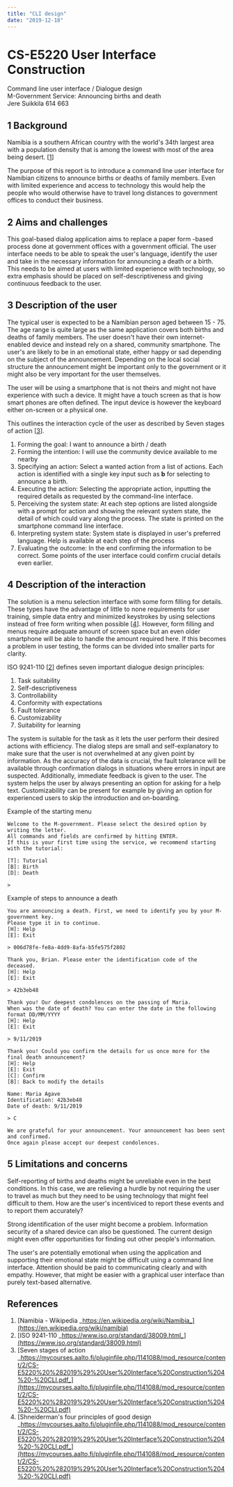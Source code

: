 ```yaml
---
title: "CLI design"
date: "2019-12-18"
---
```


# CS-E5220 User Interface Construction

Command line user interface / Dialogue design  
M-Government Service: Announcing births and death  
Jere Suikkila 614 663

## 1 Background

Namibia is a southern African country with the world's 34th largest area with a population density that is among the lowest with most of the area being desert. [[1]]

The purpose of this report is to introduce a command line user interface for Namibian citizens to announce births or deaths of family members. Even with limited experience and access to technology this would help the people who would otherwise have to travel long distances to government offices to conduct their business.

## 2 Aims and challenges

This goal-based dialog application aims to replace a paper form -based process done at government offices with a government official. The user interface needs to be able to speak the user's language, identify the user and take in the necessary information for announcing a death or a birth. This needs to be aimed at users with limited experience with technology, so extra emphasis should be placed on self-descriptiveness and giving continuous feedback to the user.

## 3 Description of the user

The typical user is expected to be a Namibian person aged between 15 - 75. The age range is quite large as the same application covers both births and deaths of family members. The user doesn't have their own internet-enabled device and instead rely on a shared, community smartphone. The user's are likely to be in an emotional state, either happy or sad depending on the subject of the announcement. Depending on the local social structure the announcement might be important only to the government or it might also be very important for the user themselves.

The user will be using a smartphone that is not theirs and might not have experience with such a device. It might have a touch screen as that is how smart phones are often defined. The input device is however the keyboard either on-screen or a physical one.

This outlines the interaction cycle of the user as described by Seven stages of action [[3]].

1. Forming the goal: I want to announce a birth / death
2. Forming the intention: I will use the community device available to me nearby
3. Specifying an action: Select a wanted action from a list of actions. Each action is identified with a single key input such as **b** for selecting to announce a birth.
4. Executing the action: Selecting the appropriate action, inputting the required details as requested by the command-line interface.
5. Perceiving the system state: At each step options are listed alongside with a prompt for action and showing the relevant system state, the detail of which could vary along the process. The state is printed on the smartphone command line interface.
6. Interpreting system state: System state is displayed in user's preferred language. Help is available at each step of the process
7. Evaluating the outcome: In the end confirming the information to be correct. Some points of the user interface could confirm crucial details even earlier.

## 4 Description of the interaction

The solution is a menu selection interface with some form filling for details. These types have the advantage of little to none requirements for user training, simple data entry and minimized keystrokes by using selections instead of free form writing when possible [[4]]. However, form filling and menus require adequate amount of screen space but an even older smartphone will be able to handle the amount required here. If this becomes a problem in user testing, the forms can be divided into smaller parts for clarity.

ISO 9241-110 [[2]] defines seven important dialogue design principles:

1. Task suitability
2. Self-descriptiveness
3. Controllability
4. Conformity with expectations
5. Fault tolerance
6. Customizability
7. Suitability for learning

The system is suitable for the task as it lets the user perform their desired actions with efficiency. The dialog steps are small and self-explanatory to make sure that the user is not overwhelmed at any given point by information. As the accuracy of the data is crucial, the fault tolerance will be available through confirmation dialogs in situations where errors in input are suspected. Additionally, immediate feedback is given to the user. The system helps the user by always presenting an option for asking for a help text. Customizability can be present for example by giving an option for experienced users to skip the introduction and on-boarding.

Example of the starting menu

```
Welcome to the M-government. Please select the desired option by writing the letter.
All commands and fields are confirmed by hitting ENTER.
If this is your first time using the service, we recommend starting with the tutorial:

[T]: Tutorial
[B]: Birth
[D]: Death

>
```

Example of steps to announce a death

```
You are announcing a death. First, we need to identify you by your M-government key.
Please type it in to continue.
[H]: Help
[E]: Exit

> 006d78fe-fe8a-4dd9-8afa-b5fe575f2802

Thank you, Brian. Please enter the identification code of the deceased.
[H]: Help
[E]: Exit

> 42b3eb48

Thank you! Our deepest condolences on the passing of Maria.
When was the date of death? You can enter the date in the following format DD/MM/YYYY
[H]: Help
[E]: Exit

> 9/11/2019

Thank you! Could you confirm the details for us once more for the final death announcement?
[H]: Help
[E]: Exit
[C]: Confirm
[B]: Back to modify the details

Name: Maria Agave
Identification: 42b3eb48
Date of death: 9/11/2019

> C

We are grateful for your announcement. Your announcement has been sent and confirmed.
Once again please accept our deepest condolences.
```

## 5 Limitations and concerns

Self-reporting of births and deaths might be unreliable even in the best conditions. In this case, we are relieving a hurdle by not requiring the user to travel as much but they need to be using technology that might feel difficult to them. How are the user's incentiviced to report these events and to report them accurately?

Strong identification of the user might become a problem. Information security of a shared device can also be questioned. The current design might even offer opportunities for finding out other people's information.

The user's are potentially emotional when using the application and supporting their emotional state might be difficult using a command line interface. Attention should be paid to communicating clearly and with empathy. However, that might be easier with a graphical user interface than purely text-based alternative.

## References

1. [Namibia - Wikipedia _https://en.wikipedia.org/wiki/Namibia_](https://en.wikipedia.org/wiki/namibia)
2. [ISO 9241-110 _https://www.iso.org/standard/38009.html_](https://www.iso.org/standard/38009.html)
3. [Seven stages of action _https://mycourses.aalto.fi/pluginfile.php/1141088/mod_resource/content/2/CS-E5220%20%282019%29%20User%20Interface%20Construction%204%20-%20CLI.pdf_](https://mycourses.aalto.fi/pluginfile.php/1141088/mod_resource/content/2/CS-E5220%20%282019%29%20User%20Interface%20Construction%204%20-%20CLI.pdf)
4. [Shneiderman's four principles of good design _https://mycourses.aalto.fi/pluginfile.php/1141088/mod_resource/content/2/CS-E5220%20%282019%29%20User%20Interface%20Construction%204%20-%20CLI.pdf_](https://mycourses.aalto.fi/pluginfile.php/1141088/mod_resource/content/2/CS-E5220%20%282019%29%20User%20Interface%20Construction%204%20-%20CLI.pdf)

[1]: https://en.wikipedia.org/wiki/Namibia "Namibia - Wikipedia"
[2]: https://www.iso.org/standard/38009.html "ISO 9241-110"
[3]: https://mycourses.aalto.fi/pluginfile.php/1141088/mod_resource/content/2/CS-E5220%20%282019%29%20User%20Interface%20Construction%204%20-%20CLI.pdf "Seven stages of action (Norman 1986)"
[4]: https://mycourses.aalto.fi/pluginfile.php/1141088/mod_resource/content/2/CS-E5220%20%282019%29%20User%20Interface%20Construction%204%20-%20CLI.pdf "Schneiderman's four principles of good design"
